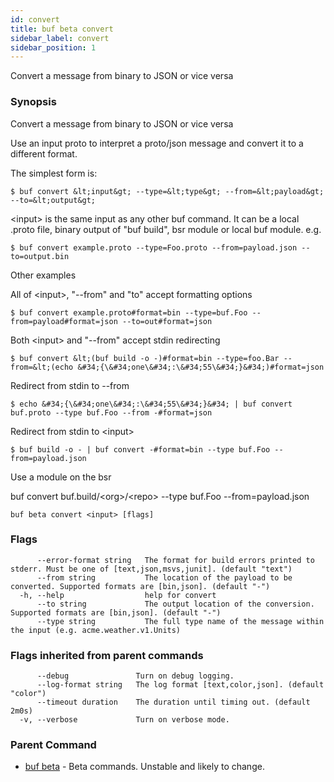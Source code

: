 ```yaml
---
id: convert
title: buf beta convert
sidebar_label: convert
sidebar_position: 1
---
```

Convert a message from binary to JSON or vice versa

### Synopsis

Convert a message from binary to JSON or vice versa

Use an input proto to interpret a proto/json message and convert it to a different format.

The simplest form is:

	$ buf convert &lt;input&gt; --type=&lt;type&gt; --from=&lt;payload&gt; --to=&lt;output&gt;

&lt;input&gt; is the same input as any other buf command. 
It can be a local .proto file, binary output of &#34;buf build&#34;, bsr module or local buf module.
e.g.

	$ buf convert example.proto --type=Foo.proto --from=payload.json --to=output.bin

Other examples

All of &lt;input&gt;, &#34;--from&#34; and &#34;to&#34; accept formatting options

	$ buf convert example.proto#format=bin --type=buf.Foo --from=payload#format=json --to=out#format=json

Both &lt;input&gt; and &#34;--from&#34; accept stdin redirecting

	$ buf convert &lt;(buf build -o -)#format=bin --type=foo.Bar --from=&lt;(echo &#34;{\&#34;one\&#34;:\&#34;55\&#34;}&#34;)#format=json

Redirect from stdin to --from

	$ echo &#34;{\&#34;one\&#34;:\&#34;55\&#34;}&#34; | buf convert buf.proto --type buf.Foo --from -#format=json

Redirect from stdin to &lt;input&gt;

	$ buf build -o - | buf convert -#format=bin --type buf.Foo --from=payload.json

Use a module on the bsr

buf convert buf.build/&lt;org&gt;/&lt;repo&gt; --type buf.Foo --from=payload.json 

```
buf beta convert <input> [flags]
```

### Flags

```
      --error-format string   The format for build errors printed to stderr. Must be one of [text,json,msvs,junit]. (default "text")
      --from string           The location of the payload to be converted. Supported formats are [bin,json]. (default "-")
  -h, --help                  help for convert
      --to string             The output location of the conversion. Supported formats are [bin,json]. (default "-")
      --type string           The full type name of the message within the input (e.g. acme.weather.v1.Units)
```

### Flags inherited from parent commands

```
      --debug               Turn on debug logging.
      --log-format string   The log format [text,color,json]. (default "color")
      --timeout duration    The duration until timing out. (default 2m0s)
  -v, --verbose             Turn on verbose mode.
```

### Parent Command

* [buf beta](index)	 - Beta commands. Unstable and likely to change.
